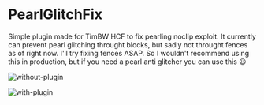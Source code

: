 # PearlGlitchFix
Simple plugin made for TimBW HCF to fix pearling noclip exploit. It currently can prevent pearl glitching throught blocks, but sadly not throught fences as of right now. I'll try fixing fences ASAP. So I wouldn't recommend using this in production, but if you need a pearl anti glitcher you can use this 😃

![without-plugin](https://github.com/timof121/PearlGlitchFix/blob/main/readme/without_plugin.gif)

![with-plugin](https://github.com/timof121/PearlGlitchFix/blob/main/readme/with_plugin.gif)
